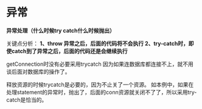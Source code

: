 # 异常

**异常处理（什么时候try catch什么时候抛出）**

关键点分析：
 **1、throw 异常之后，后面的代码将不会执行
 2、try-catch时，即使catch到了异常之后，后面的代码还是会继续执行**

getConnection时没有必要采用trycatch 因为如果连数据库都连接不上，就不用谈后面对数据库的操作了。

释放资源的时候trycatch是必要的，因为不止关了一个资源。
如本例中，如果在处理statement的异常时，抛出了，后面的conn资源就关闭不了了，所以采用try-catch是恰当的。